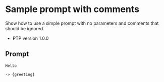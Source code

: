 # Sample prompt with comments

Show how to use a simple prompt with no parameters and comments that should be ignored.

-   PTP version 1.0.0

## Prompt

```prompttemplate
Hello
```

<!-- With comment which should be removed + trimmed-->

`-> {greeting}`

<!--

## Commented Prompt

```prompttemplate
Hello
```

`-> {greeting}`

-->
